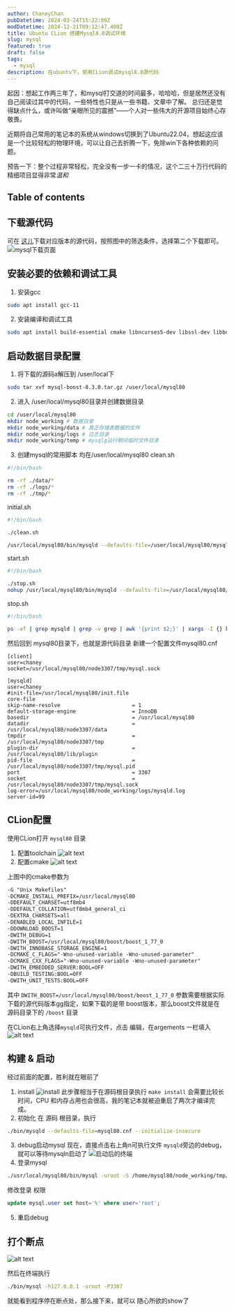 ```yaml
---
author: ChaneyChan
pubDatetime: 2024-03-24T15:22:00Z
modDatetime: 2024-12-21T09:12:47.400Z
title: Ubuntu CLion 搭建Mysql8.0调试环境
slug: mysql
featured: true
draft: false
tags:
  - mysql
description: 在ubuntu下，使用CLion调试mysql8.0源代码
---
```


起因：想起工作两三年了，和mysql打交道的时间最多，哈哈哈，但是居然还没有自己阅读过其中的代码，一些特性也只是从一些书籍、文章中了解。
总归还是觉得缺点什么，或许叫做“亲眼所见的震撼”——个人对一些伟大的开源项目始终心存敬畏。

近期将自己常用的笔记本的系统从windows切换到了Ubuntu22.04，想起这应该是一个比较轻松的物理环境，可以让自己去折腾一下，免除win下各种依赖的问题。

预告一下：整个过程非常轻松，完全没有一步一卡的情况，这个二三十万行代码的精细项目显得非常*温和*

## Table of contents

## 下载源代码

可在 [这儿](https://dev.mysql.com/downloads/mysql/)下载对应版本的源代码，按照图中的筛选条件，选择第二个下载即可。
![mysql下载页面](../../../assets/images/down_mysql_source.png)

## 安装必要的依赖和调试工具

1. 安装gcc

```sh
sudo apt install gcc-11
```

2. 安装编译和调试工具

```sh
sudo apt install build-essential cmake libncurses5-dev libssl-dev libboost-all-dev gdb
```

## 启动数据目录配置

1. 将下载的源码a解压到 /user/local下

```sh
sudo tar xvf mysql-boost-8.3.0.tar.gz /user/local/mysql80
```

2. 进入 /user/local/mysql80目录并创建数据目录

```sh
cd /user/local/mysql80
mkdir node_working # 数据目录
mkdir node_working/data # 真正存储表数据的文件
mkdir node_working/logs # 日志目录
mkdir node_working/temp # mysqlg运行期间临时文件目录
```

3. 创建mysql的常用脚本 均在/user/local/mysql80
   clean.sh

```sh
#!/bin/bash

rm -rf ./data/*
rm -rf ./logs/*
rm -rf ./tmp/*
```

initial.sh

```sh
#!/bin/bash

./clean.sh

/usr/local/mysql80/bin/mysqld --defaults-file=/user/local/mysql80/mysql80.cnf --initialize-insecure
```

start.sh

```sh
#!/bin/bash

./stop.sh
nohup /usr/local/mysql80/bin/mysqld --defaults-file=/usr/local/mysql80/mysql80.cnf > ./start.log 2>&1 &
```

stop.sh

```sh
#!/bin/bash

ps -ef | grep mysqld | grep -v grep | awk '{print $2;}' | xargs -I {} kill -9 {}
```

然后回到 mysql80目录下，也就是源代码目录
新建一个配置文件mysql80.cnf

```
[client]
user=chaney
socket=/usr/local/mysql80/node3307/tmp/mysql.sock

[mysqld]
user=chaney
#init-file=/usr/local/mysql80/init.file
core-file
skip-name-resolve                       = 1
default-storage-engine                  = InnoDB
basedir                                 = /usr/local/mysql80
datadir                                 = /usr/local/mysql80/node3307/data
tmpdir                                  = /usr/local/mysql80/node3307/tmp
plugin-dir                              = /usr/local/mysql80/lib/plugin
pid-file                                = /usr/local/mysql80/node3307/tmp/mysql.pid
port                                    = 3307
socket                                  = /usr/local/mysql80/node3307/tmp/mysql.sock
log-error=/usr/local/mysql80/node_working/logs/mysqld.log
server-id=99
```

## CLion配置

使用CLion打开 `mysql80` 目录

1. 配置toolchain
   ![alt text](../../../assets/images/config_toolchain.png)
2. 配置cmake
   ![alt text](../../../assets/images/config_cmake.png)

上图中的cmake参数为

```txt
-G "Unix Makefiles"
-DCMAKE_INSTALL_PREFIX=/usr/local/mysql80
-DDEFAULT_CHARSET=utf8mb4
-DDEFAULT_COLLATION=utf8mb4_general_ci
-DEXTRA_CHARSETS=all
-DENABLED_LOCAL_INFILE=1
-DDOWNLOAD_BOOST=1
-DWITH_DEBUG=1
-DWITH_BOOST=/usr/local/mysql80/boost/boost_1_77_0
-DWITH_INNOBASE_STORAGE_ENGINE=1
-DCMAKE_C_FLAGS="-Wno-unused-variable -Wno-unused-parameter"
-DCMAKE_CXX_FLAGS="-Wno-unused-variable -Wno-unused-parameter"
-DWITH_EMBEDDED_SERVER:BOOL=OFF
-DBUILD_TESTING:BOOL=OFF
-DWITH_UNIT_TESTS:BOOL=OFF
```

其中 `DWITH_BOOST=/usr/local/mysql80/boost/boost_1_77_0` 参数需要根据实际下载的源代码版本gg指定，如果下载的是带 boost版本，那么boost文件就是在 源码目录下的 `/boost` 目录

在CLion右上角选择`mysqld`可执行文件，点击 编辑，在argements 一栏填入
![alt text](../../../assets/images/argments.png)

## 构建 & 启动

经过前面的配置，胜利就在眼前了

1. install
   ![install](image.png)
   此步骤相当于在源码根目录执行 `make install` 会需要比较长时间，CPU 和内存占用也会很高，我的笔记本就被迫重启了两次才编译完成。
2. 初始化
   在 源码 根目录，执行

```sh
./bin/mysqld --defaults-file=mysql80.cnf --initialize-insecure
```

3. debug启动mysql
   现在，直接点击右上角n可执行文件 `mysqld`旁边的debug，就可以等待mysqln启动了
   ![启动后的终端](../.././../assets/images/start_mysql.png)
4. 登录mysql

```sh
./usr/local/mysql80/bin/mysql -uroot -S /home/mysql80/node_working/tmp/mysql.sock
```

修改登录 权限

```sql
update mysql.user set host='%' where user='root';
```

5. 重启debug

## 打个断点

![alt text](../../../assets/images/gdebu_mysql.png)

然后在终端执行

```sh
./bin/mysql -h127.0.0.1 -uroot -P3307
```

就能看到程序停在断点处，那么接下来，就可以 随心所欲的show了
